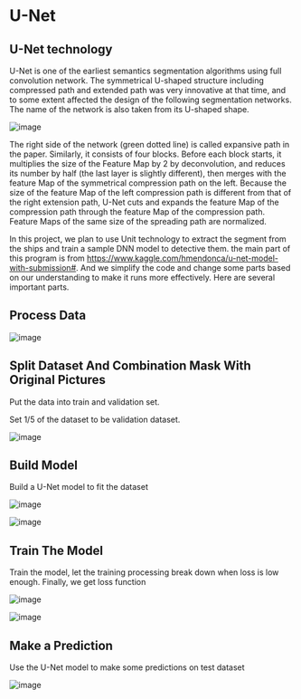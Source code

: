 U-Net
===========





U-Net technology
-------
  
  
  
  U-Net is one of the earliest semantics segmentation algorithms using full convolution network. The symmetrical U-shaped structure including compressed path and extended path was very innovative at that time, and to some extent affected the design of the following segmentation networks. The name of the network is also taken from its U-shaped shape.



![image](https://github.com/SiriusZhangyu/machine-learning-project/blob/patch-2/U-Net/unet.png)

  
  
  The right side of the network (green dotted line) is called expansive path in the paper. Similarly, it consists of four blocks. Before each block starts, it multiplies the size of the Feature Map by 2 by deconvolution, and reduces its number by half (the last layer is slightly different), then merges with the feature Map of the symmetrical compression path on the left. Because the size of the feature Map of the left compression path is different from that of the right extension path, U-Net cuts and expands the feature Map of the compression path through the feature Map of the compression path. Feature Maps of the same size of the spreading path are normalized.

  In this project, we plan to use Unit technology to extract the segment from the ships and train a sample DNN model to detective them. the main part of this program is from https://www.kaggle.com/hmendonca/u-net-model-with-submission#. And we simplify the code and change some parts based on our understanding to make it runs more effectively. 
  Here are several important parts.
  
  
  
  
 Process Data
  ------
  
  
  ![image](https://github.com/SiriusZhangyu/machine-learning-project/blob/patch-2/U-Net/parameters.png)
  
 
 
 Split Dataset And Combination Mask With Original Pictures
  -----
  Put the data into train and validation set.
  
  Set 1/5 of the dataset to be validation dataset.
  
  
  ![image](https://github.com/SiriusZhangyu/machine-learning-project/blob/patch-2/U-Net/splited%20data.png)
  
  
  Build Model
  -------
  
  Build a U-Net model to fit the dataset
 
 ![image](https://github.com/SiriusZhangyu/machine-learning-project/blob/patch-2/U-Net/Model1.png)
  
  ![image](https://github.com/SiriusZhangyu/machine-learning-project/blob/patch-2/U-Net/Model2.png)
  
  Train The Model
  -----
  
  
  Train the model, let the training processing break down when loss is low enough.
  Finally, we get loss function
  
  ![image](https://github.com/SiriusZhangyu/machine-learning-project/blob/patch-2/U-Net/Model_fit1.png)
  
  
  ![image](https://github.com/SiriusZhangyu/machine-learning-project/blob/patch-2/U-Net/Model_fit2.png)
  
  
  Make a Prediction
  ------
  
  
  Use the U-Net model to make some predictions on test dataset
  
  
  ![image](https://github.com/SiriusZhangyu/machine-learning-project/blob/patch-2/U-Net/Prediction.png)
  
